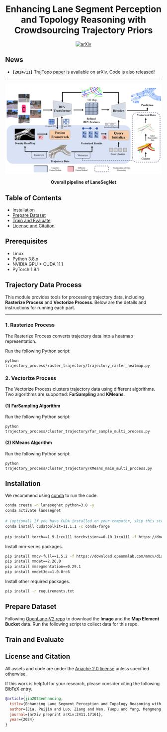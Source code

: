 <div align="center">

# Enhancing Lane Segment Perception and Topology Reasoning with Crowdsourcing Trajectory Priors

[![arXiv](https://img.shields.io/badge/arXiv-2312.16108-479ee2.svg)](https://arxiv.org/abs/2411.17161)


</div>


## News
- **`[2024/11]`** TrajTopo [paper](https://arxiv.org/abs/2411.17161) is available on arXiv. Code is also released!

---

![method](figs/overview.png "Pipeline of TrajTopo")

<div align="center">
<b>Overall pipeline of LaneSegNet</b>
</div>

## Table of Contents

- [Installation](#installation)
- [Prepare Dataset](#prepare-dataset)
- [Train and Evaluate](#train-and-evaluate)
- [License and Citation](#license-and-citation)


## Prerequisites

- Linux
- Python 3.8.x
- NVIDIA GPU + CUDA 11.1
- PyTorch 1.9.1

## Trajectory Data Process

This module provides tools for processing trajectory data, including **Rasterize Process** and **Vectorize Process**. Below are the details and instructions for running each part.

---

### 1. Rasterize Process

The Rasterize Process converts trajectory data into a heatmap representation.

Run the following Python script:
```
python trajectory_process/raster_trajectory/trajectory_raster_heatmap.py
```

### 2. Vectorize Process
The Vectorize Process clusters trajectory data using different algorithms. Two algorithms are supported: **FarSampling** and **KMeans**.

#### (1) FarSampling Algorithm
Run the following Python script:
```
python trajectory_process/cluster_trajectory/far_sample_multi_process.py
```

#### (2) KMeans Algorithm
Run the following Python script:
```
python trajectory_process/cluster_trajectory/KMeans_main_multi_process.py
```




## Installation

We recommend using [conda](https://docs.conda.io/en/latest/miniconda.html) to run the code.
```bash
conda create -n lanesegnet python=3.8 -y
conda activate lanesegnet

# (optional) If you have CUDA installed on your computer, skip this step.
conda install cudatoolkit=11.1.1 -c conda-forge

pip install torch==1.9.1+cu111 torchvision==0.10.1+cu111 -f https://download.pytorch.org/whl/torch_stable.html
```

Install mm-series packages.
```bash
pip install mmcv-full==1.5.2 -f https://download.openmmlab.com/mmcv/dist/cu111/torch1.9.0/index.html
pip install mmdet==2.26.0
pip install mmsegmentation==0.29.1
pip install mmdet3d==1.0.0rc6
```

Install other required packages.
```bash
pip install -r requirements.txt
```

## Prepare Dataset

Following [OpenLane-V2 repo](https://github.com/OpenDriveLab/OpenLane-V2/blob/v2.1.0/data) to download the **Image** and the **Map Element Bucket** data. Run the following script to collect data for this repo. 

## Train and Evaluate



## License and Citation
All assets and code are under the [Apache 2.0 license](./LICENSE) unless specified otherwise.

If this work is helpful for your research, please consider citing the following BibTeX entry.

``` bibtex
@article{jia2024enhancing,
  title={Enhancing Lane Segment Perception and Topology Reasoning with Crowdsourcing Trajectory Priors},
  author={Jia, Peijin and Luo, Ziang and Wen, Tuopu and Yang, Mengmeng and Jiang, Kun and Cui, Le and Yang, Diange},
  journal={arXiv preprint arXiv:2411.17161},
  year={2024}
}

```

